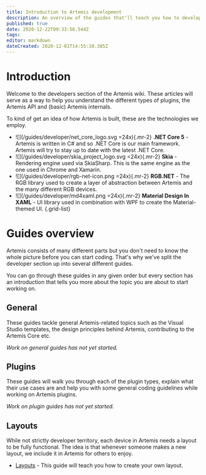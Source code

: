 ```yaml
---
title: Introduction to Artemis development
description: An overview of the guides that'll teach you how to develop plugins for Artemis
published: true
date: 2020-12-22T09:33:56.544Z
tags: 
editor: markdown
dateCreated: 2020-12-01T14:55:10.385Z
---
```


# Introduction
Welcome to the developers section of the Artemis wiki. These articles will serve as a way to help you understand the different types of plugins, the Artemis API and (basic) Artemis internals.

To kind of get an idea of how Artemis is built, these are the technologies we employ.
- ![](/guides/developer/net_core_logo.svg =24x){.mr-2} **.NET Core 5** - Artemis is written in C# and so .NET Core is our main framework. Artemis will try to stay up to date with the latest .NET Core.
- ![](/guides/developer/skia_project_logo.svg =24x){.mr-2} **Skia** - Rendering engine used via SkiaSharp. This is the same engine as the one used in Chrome and Xamarin.
- ![](/guides/developer/rgb-net-icon.png =24x){.mr-2} **RGB.</span>NET** - The RGB library used to create a layer of abstraction between Artemis and the many different RGB devices.
- ![](/guides/developer/md4xaml.png =24x){.mr-2} **Material Design In XAML** - UI library used in combination with WPF to create the Material-themed UI.
{.grid-list}

# Guides overview
Artemis consists of many different parts but you don't need to know the whole picture before you can start coding. That's why we've split the developer section up into several different guides. 

You can go through these guides in any given order but every section has an introduction that tells you more about the topic you are about to start working on.


## General
These guides tackle general Artemis-related topics such as the Visual Studio templates, the design principles behind Artemis, contributing to the Artemis Core etc.

*Work on general guides has not yet started.*

## Plugins
These guides will walk you through each of the plugin types, explain what their use cases are and help you with some general coding guidelines while working on Artemis plugins.

*Work on plugin guides has not yet started.*

## Layouts
While not strictly developer territory, each device in Artemis needs a layout to be fully functional. The idea is that whenever someone makes a new layout, we include it in Artemis for others to enjoy.

- [Layouts](/guides/developer/layouts) - This guide will teach you how to create your own layout.
